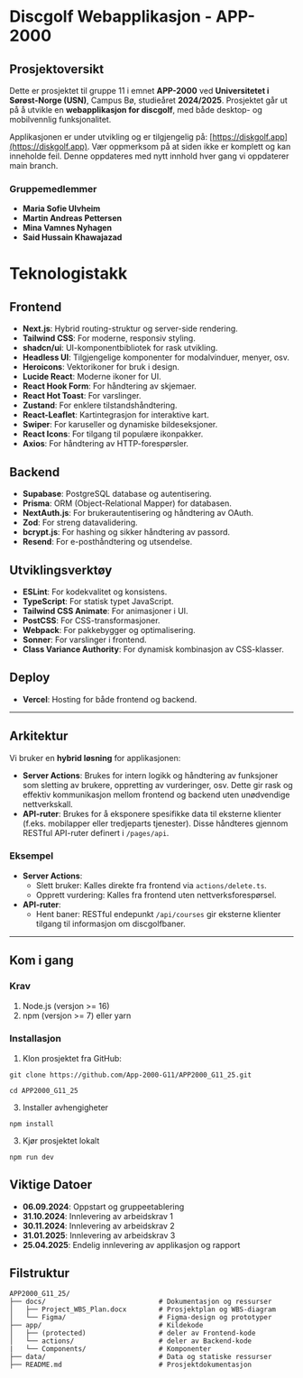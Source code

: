 # Discgolf Webapplikasjon - APP-2000

## Prosjektoversikt

Dette er prosjektet til gruppe 11 i emnet **APP-2000** ved **Universitetet i Sørøst-Norge (USN)**, Campus Bø, studieåret **2024/2025**. Prosjektet går ut på å utvikle en **webapplikasjon for discgolf**, med både desktop- og mobilvennlig funksjonalitet.

Applikasjonen er under utvikling og er tilgjengelig på: [https://diskgolf.app](https://diskgolf.app). Vær oppmerksom på at siden ikke er komplett og kan inneholde feil. Denne oppdateres med nytt innhold hver gang vi oppdaterer main branch.

### Gruppemedlemmer
- **Maria Sofie Ulvheim**
- **Martin Andreas Pettersen**
- **Mina Vamnes Nyhagen**
- **Said Hussain Khawajazad**

# Teknologistakk

## Frontend
- **Next.js**: Hybrid routing-struktur og server-side rendering.
- **Tailwind CSS**: For moderne, responsiv styling.
- **shadcn/ui**: UI-komponentbibliotek for rask utvikling.
- **Headless UI**: Tilgjengelige komponenter for modalvinduer, menyer, osv.
- **Heroicons**: Vektorikoner for bruk i design.
- **Lucide React**: Moderne ikoner for UI.
- **React Hook Form**: For håndtering av skjemaer.
- **React Hot Toast**: For varslinger.
- **Zustand**: For enklere tilstandshåndtering.
- **React-Leaflet**: Kartintegrasjon for interaktive kart.
- **Swiper**: For karuseller og dynamiske bildeseksjoner.
- **React Icons**: For tilgang til populære ikonpakker.
- **Axios**: For håndtering av HTTP-forespørsler.

## Backend
- **Supabase**: PostgreSQL database og autentisering.
- **Prisma**: ORM (Object-Relational Mapper) for databasen.
- **NextAuth.js**: For brukerautentisering og håndtering av OAuth.
- **Zod**: For streng datavalidering.
- **bcrypt.js**: For hashing og sikker håndtering av passord.
- **Resend**: For e-posthåndtering og utsendelse.

## Utviklingsverktøy
- **ESLint**: For kodekvalitet og konsistens.
- **TypeScript**: For statisk typet JavaScript.
- **Tailwind CSS Animate**: For animasjoner i UI.
- **PostCSS**: For CSS-transformasjoner.
- **Webpack**: For pakkebygger og optimalisering.
- **Sonner**: For varslinger i frontend.
- **Class Variance Authority**: For dynamisk kombinasjon av CSS-klasser.

## Deploy
- **Vercel**: Hosting for både frontend og backend.

---

## **Arkitektur**
Vi bruker en **hybrid løsning** for applikasjonen:
- **Server Actions**: Brukes for intern logikk og håndtering av funksjoner som sletting av brukere, oppretting av vurderinger, osv. Dette gir rask og effektiv kommunikasjon mellom frontend og backend uten unødvendige nettverkskall.
- **API-ruter**: Brukes for å eksponere spesifikke data til eksterne klienter (f.eks. mobilapper eller tredjeparts tjenester). Disse håndteres gjennom RESTful API-ruter definert i `/pages/api`.

### **Eksempel**
- **Server Actions**:
  - Slett bruker: Kalles direkte fra frontend via `actions/delete.ts`.
  - Opprett vurdering: Kalles fra frontend uten nettverksforespørsel.
- **API-ruter**:
  - Hent baner: RESTful endepunkt `/api/courses` gir eksterne klienter tilgang til informasjon om discgolfbaner.

---


## Kom i gang

### Krav
1. Node.js (versjon >= 16)
2. npm (versjon >= 7) eller yarn

### Installasjon
1. Klon prosjektet fra GitHub:
```
git clone https://github.com/App-2000-G11/APP2000_G11_25.git

cd APP2000_G11_25

```
3. Installer avhengigheter
```
npm install
```
3. Kjør prosjektet lokalt
```
npm run dev
```


## Viktige Datoer

- **06.09.2024**: Oppstart og gruppeetablering
- **31.10.2024**: Innlevering av arbeidskrav 1
- **30.11.2024**: Innlevering av arbeidskrav 2
- **31.01.2025**: Innlevering av arbeidskrav 3
- **25.04.2025**: Endelig innlevering av applikasjon og rapport

## Filstruktur
```plaintext
APP2000_G11_25/
├── docs/                            # Dokumentasjon og ressurser
│   ├── Project_WBS_Plan.docx        # Prosjektplan og WBS-diagram
│   └── Figma/                       # Figma-design og prototyper
├── app/                             # Kildekode
│   ├── (protected)                  # deler av Frontend-kode
│   └── actions/                     # deler av Backend-kode
|   └── Components/                  # Komponenter
├── data/                            # Data og statiske ressurser
├── README.md                        # Prosjektdokumentasjon
